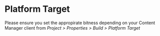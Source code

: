 # Platform Target
Please ensure you set the appropirate bitness depending on your Content Manager client from <i>Project > Properties > Build > Platform Target</i>
